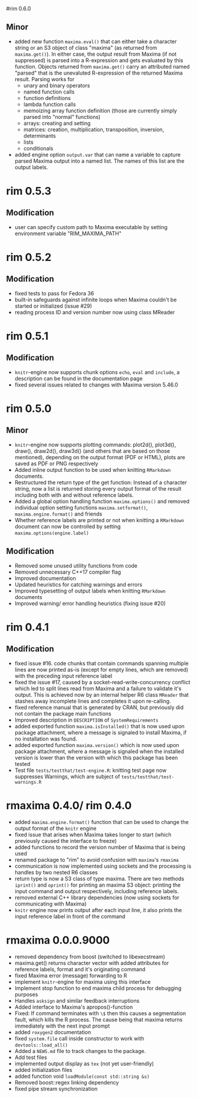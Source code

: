 #rim 0.6.0
## Minor
- added new function `maxima.eval()` that can either take a character string or an S3 object of class "maxima" (as returned from `maxima.get()`). In either case, the output result from Maxima (if not suppressed) is parsed into a R-expression and gets evaluated by this function. Objects returned from `maxima.get()` carry an attributed named "parsed" that is the unevaluted R-expression of the returned Maxima result. Parsing works for 
	- unary and binary operators
	- named function calls
	- function definitions
	- lambda function calls
	- memoizing array function definition (those are currently simply parsed into "normal" functions)
	- arrays: creating and setting
	- matrices: creation, multiplication, transposition, inversion, determinants
	- lists
	- conditionals
- added engine option `output.var` that can name a variable to capture parsed Maxima output into a named list. The names of this list are the output labels.

# rim 0.5.3
## Modification
- user can specify custom path to Maxima executable by setting environment variable "RIM_MAXIMA_PATH"

# rim 0.5.2
## Modification
- fixed tests to pass for Fedora 36
- built-in safeguards against infinite loops when Maxima couldn't be started or initialized (issue #29)
- reading process ID and version number now using class MReader

# rim 0.5.1
## Modification 
- `knitr`-engine now supports chunk options `echo`, `eval` and `include`, a description can be found in the documentation page
- fixed several issues related to changes with Maxima version 5.46.0

# rim 0.5.0
## Minor
- `knitr`-engine now supports plotting commands: plot2d(), plot3d(), draw(), draw2d(), draw3d() (and others that are based on those mentioned), depending on the output format (PDF or HTML), plots are saved as PDF or PNG respectively
- Added inline output function to be used when knitting `RMarkdown` documents.
- Restructured the return type of the get function: Instead of a character string, now a list is returned storing every output format of the result including both with and without reference labels.
- Added a global option handling function `maxima.options()` and removed individual option setting functions `maxima.setformat()`, `maxima.engine.format()` and friends
- Whether reference labels are printed or not when knitting a `RMarkdown` document can now be controlled by setting `maxima.options(engine.label)`

## Modification 
- Removed some unused utility functions from code
- Removed unnecessary C++17 compiler flag
- Improved documentation
- Updated heuristics for catching warnings and errors
- Improved typesetting of output labels when knitting `RMarkdown` documents 
- Improved warning/ error handling heuristics (fixing issue #20)

# rim 0.4.1
## Modification
- fixed issue #16. code chunks that contain commands spanning multiple lines are now printed as-is (except for empty lines, which are removed) with the preceding input reference label 
- fixed the issue #17, caused by a socket-read-write-concurrency conflict which led to split lines read from Maxima and a failure to validate it's output. This is achieved now by an internal helper R6 class `MReader` that stashes away incomplete lines and completes it upon re-calling.
- fixed reference manual that is generated by CRAN, but previously did not contain the package main functions
- Improved description in `DESCRIPTION` of `SystemRequirements`
- added exported function `maxima.isInstalled()` that is now used upon package attachment, where a message is signaled to install Maxima, if no installation was found.
- added exported function `maxima.version()` which is now used upon package attachment, where a message is signaled when the installed version is lower than the version with which this package has been tested
- Test file `tests/testthat/test-engine.R`: knitting test page now suppresses Warnings, which are subject of `tests/testthat/test-warnings.R` 

# rmaxima 0.4.0/ rim 0.4.0
- added `maxima.engine.format()` function that can be used to change the output format of the `knitr` engine
- fixed issue that arises when Maxima takes longer to start (which previously caused the interface to freeze)
- added functions to record the version number of Maxima that is being used
- renamed package to "rim" to avoid confusion with `maxima`'s `rmaxima`
- communication is now implemented using sockets and the processing is handles by two nested R6 classes
- return type is now a S3 class of type maxima. There are two methods `iprint()` and `oprint()` for printing an maxima S3 object: printing the input command and output respectively, including reference labels. 
- removed external C++ library dependencies (now using sockets for communicating with Maxima)
- `knitr` engine now prints output after each input line, it also prints the input reference label in front of the command

# rmaxima 0.0.0.9000

- removed dependency from boost (switched to libexecstream)
- maxima.get() returns character vector with added attributes for reference labels, format and it's originating command
- fixed Maxima error (message) forwarding to R
- implement `knitr`-engine for maxima using this interface
- Implement stop function to end maxima child process for debugging purposes
- Handles `asksign` and similar feedback interruptions
- Added interface to Maxima's apropos()-function
- Fixed: If command terminates with `\$` then this causes a segmentation fault, which kills the R process. The cause being that maxima returns immediately with the next input prompt
- added `roxygen2` documentation
- fixed `system.file` call inside constructor to work with `devtools::load_all()`
- Added a `NEWS.md` file to track changes to the package.
- Add test files
- implemented output display as `tex` (not yet user-friendly)
- added initialization files
- added function void `loadModule(const std::string &s)`
- Removed boost::regex linking dependency
- fixed pipe stream synchronization
